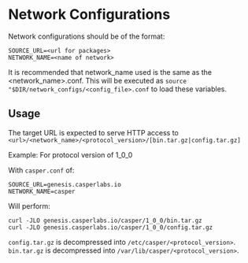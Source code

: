 # Network Configurations

Network configurations should be of the format:
```
SOURCE_URL=<url for packages>
NETWORK_NAME=<name of network>
```

It is recommended that network_name used is the same as the <network_name>.conf.  This will be executed as 
`source "$DIR/network_configs/<config_file>.conf` to load these variables.

## Usage 

The target URL is expected to serve HTTP access to `<url>/<network_name>/<protocol_version>/[bin.tar.gz|config.tar.gz]`

Example:
For protocol version of 1_0_0

With `casper.conf` of:
```
SOURCE_URL=genesis.casperlabs.io
NETWORK_NAME=casper
```

Will perform:
```
curl -JLO genesis.casperlabs.io/casper/1_0_0/bin.tar.gz
curl -JLO genesis.casperlabs.io/casper/1_0_0/config.tar.gz
```

`config.tar.gz` is decompressed into `/etc/casper/<protocol_version>`.
`bin.tar.gz` is decompressed into `/var/lib/casper/<protocol_version>`.
